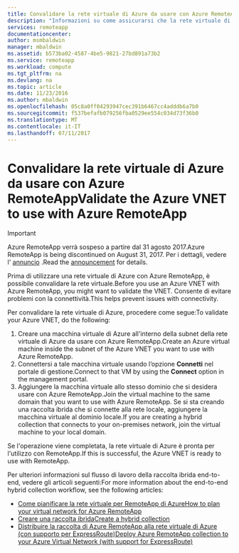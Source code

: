 ```yaml
---
title: Convalidare la rete virtuale di Azure da usare con Azure RemoteApp | Documentazione Microsoft
description: "Informazioni su come assicurarsi che la rete virtuale di Azure sia pronta all’utilizzo con Azure RemoteApp"
services: remoteapp
documentationcenter: 
author: msmbaldwin
manager: mbaldwin
ms.assetid: b573ba02-4587-4be5-9821-27bd891a73b2
ms.service: remoteapp
ms.workload: compute
ms.tgt_pltfrm: na
ms.devlang: na
ms.topic: article
ms.date: 11/23/2016
ms.author: mbaldwin
ms.openlocfilehash: 05c8a0ff04293947cec391b6467cc4adddb6a7b0
ms.sourcegitcommit: f537befafb079256fba0529ee554c034d73f36b0
ms.translationtype: MT
ms.contentlocale: it-IT
ms.lasthandoff: 07/11/2017
---
```

# <a name="validate-the-azure-vnet-to-use-with-azure-remoteapp"></a><span data-ttu-id="20c44-103">Convalidare la rete virtuale di Azure da usare con Azure RemoteApp</span><span class="sxs-lookup"><span data-stu-id="20c44-103">Validate the Azure VNET to use with Azure RemoteApp</span></span>
> [!IMPORTANT]
> <span data-ttu-id="20c44-104">Azure RemoteApp verrà sospeso a partire dal 31 agosto 2017.</span><span class="sxs-lookup"><span data-stu-id="20c44-104">Azure RemoteApp is being discontinued on August 31, 2017.</span></span> <span data-ttu-id="20c44-105">Per i dettagli, vedere l' [annuncio](https://go.microsoft.com/fwlink/?linkid=821148) .</span><span class="sxs-lookup"><span data-stu-id="20c44-105">Read the [announcement](https://go.microsoft.com/fwlink/?linkid=821148) for details.</span></span>
> 
> 

<span data-ttu-id="20c44-106">Prima di utilizzare una rete virtuale di Azure con Azure RemoteApp, è possibile convalidare la rete virtuale.</span><span class="sxs-lookup"><span data-stu-id="20c44-106">Before you use an Azure VNET with Azure RemoteApp, you might want to validate the VNET.</span></span> <span data-ttu-id="20c44-107">Consente di evitare problemi con la connettività.</span><span class="sxs-lookup"><span data-stu-id="20c44-107">This helps prevent issues with connectivity.</span></span>

<span data-ttu-id="20c44-108">Per convalidare la rete virtuale di Azure, procedere come segue:</span><span class="sxs-lookup"><span data-stu-id="20c44-108">To validate your Azure VNET, do the following:</span></span>

1. <span data-ttu-id="20c44-109">Creare una macchina virtuale di Azure all'interno della subnet della rete virtuale di Azure da usare con Azure RemoteApp.</span><span class="sxs-lookup"><span data-stu-id="20c44-109">Create an Azure virtual machine inside the subnet of the Azure VNET you want to use with Azure RemoteApp.</span></span>
2. <span data-ttu-id="20c44-110">Connettersi a tale macchina virtuale usando l’opzione **Connetti** nel portale di gestione.</span><span class="sxs-lookup"><span data-stu-id="20c44-110">Connect to that VM by using the **Connect** option in the management portal.</span></span>
3. <span data-ttu-id="20c44-111">Aggiungere la macchina virtuale allo stesso dominio che si desidera usare con Azure RemoteApp.</span><span class="sxs-lookup"><span data-stu-id="20c44-111">Join the virtual machine to the same domain that you want to use with Azure RemoteApp.</span></span> <span data-ttu-id="20c44-112">Se si sta creando una raccolta ibrida che si connette alla rete locale, aggiungere la macchina virtuale al dominio locale.</span><span class="sxs-lookup"><span data-stu-id="20c44-112">If you are creating a hybrid collection that connects to your on-premises network, join the virtual machine to your local domain.</span></span>

<span data-ttu-id="20c44-113">Se l'operazione viene completata, la rete virtuale di Azure è pronta per l'utilizzo con RemoteApp.</span><span class="sxs-lookup"><span data-stu-id="20c44-113">If this is successful, the Azure VNET is ready to use with RemoteApp.</span></span>

<span data-ttu-id="20c44-114">Per ulteriori informazioni sul flusso di lavoro della raccolta ibrida end-to-end, vedere gli articoli seguenti:</span><span class="sxs-lookup"><span data-stu-id="20c44-114">For more information about the end-to-end hybrid collection workflow, see the following articles:</span></span>

* [<span data-ttu-id="20c44-115">Come pianificare la rete virtuale per RemoteApp di Azure</span><span class="sxs-lookup"><span data-stu-id="20c44-115">How to plan your virtual network for Azure RemoteApp</span></span>](remoteapp-planvnet.md)
* [<span data-ttu-id="20c44-116">Creare una raccolta ibrida</span><span class="sxs-lookup"><span data-stu-id="20c44-116">Create a hybrid collection</span></span>](remoteapp-create-hybrid-deployment.md)
* [<span data-ttu-id="20c44-117">Distribuire la raccolta di Azure RemoteApp alla rete virtuale di Azure (con supporto per ExpressRoute)</span><span class="sxs-lookup"><span data-stu-id="20c44-117">Deploy Azure RemoteApp collection to your Azure Virtual Network (with support for ExpressRoute)</span></span>](http://blogs.msdn.com/b/rds/archive/2015/04/23/deploy-azure-remoteapp-collection-to-your-azure-virtual-network-with-support-for-expressroute.aspx)

